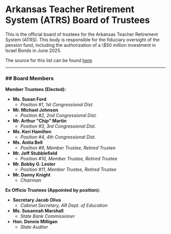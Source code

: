 # Arkansas Teacher Retirement System (ATRS) Board of Trustees

This is the official board of trustees for the Arkansas Teacher Retirement System (ATRS). This body is responsible for the fiduciary oversight of the pension fund, including the authorization of a \\$50 million investment in Israel Bonds in June 2025.

The source for this list can be found [here](../source-documents/ATRS_Board-of-Trustees-List.pdf).

---

### ## Board Members

**Member Trustees (Elected):**

* **Ms. Susan Ford**
    * *Position #1, 1st Congressional Dist.*
* **Mr. Michael Johnson**
    * *Position #2, 2nd Congressional Dist.*
* **Mr. Arthur "Chip" Martin**
    * *Position #3, 3rd Congressional Dist.*
* **Ms. Keri Hamilton**
    * *Position #4, 4th Congressional Dist.*
* **Ms. Anita Bell**
    * *Position #9, Member Trustee, Retired Trustee*
* **Mr. Jeff Stubblefield**
    * *Position #10, Member Trustee, Retired Trustee*
* **Mr. Bobby G. Lester**
    * *Position #11, Member Trustee, Retired Trustee*
* **Mr. Danny Knight**
    * *Chairman*

**Ex Officio Trustees (Appointed by position):**

* **Secretary Jacob Oliva**
    * *Cabinet Secretary, AR Dept. of Education*
* **Ms. Susannah Marshall**
    * *State Bank Commissioner*
* **Hon. Dennis Milligan**
    * *State Auditor*

